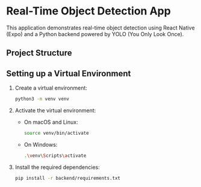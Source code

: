 # Real-Time Object Detection App

This application demonstrates real-time object detection using React Native (Expo) and a Python backend powered by YOLO (You Only Look Once).

## Project Structure

## Setting up a Virtual Environment

1. Create a virtual environment:
    ```sh
    python3 -m venv venv
    ```

2. Activate the virtual environment:

    - On macOS and Linux:
        ```sh
        source venv/bin/activate
        ```
    - On Windows:
        ```sh
        .\venv\Scripts\activate
        ```

3. Install the required dependencies:
    ```sh
    pip install -r backend/requirements.txt
    ```

